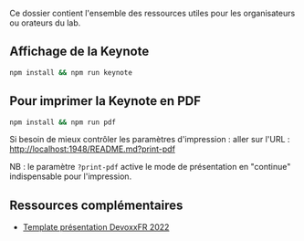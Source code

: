 Ce dossier contient l'ensemble des ressources utiles pour les organisateurs ou orateurs du lab.

## Affichage de la Keynote

```bash
npm install && npm run keynote
```

## Pour imprimer la Keynote en PDF

```bash
npm install && npm run pdf
```

Si besoin de mieux contrôler les paramètres d'impression : aller sur l'URL :
[http://localhost:1948/README.md?print-pdf](http://localhost:1948/README.md?print-pdf)

NB : le paramètre `?print-pdf` active le mode de présentation en "continue" indispensable pour l'impression.

## Ressources complémentaires

* [Template présentation DevoxxFR 2022](https://github.com/quantixx/template-presentation)

